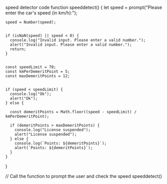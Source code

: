 speed detector code
function speeddetect() {
    let speed = prompt("Please enter the car's speed (in km/h):");
  
    
    speed = Number(speed);
  
    
    if (isNaN(speed) || speed < 0) {
      console.log("Invalid input. Please enter a valid number.");
      alert("Invalid input. Please enter a valid number.");
      return;
    }
  
    
    const speedLimit = 70;
    const kmPerDemeritPoint = 5;
    const maxDemeritPoints = 12;
  
    
    if (speed < speedLimit) {
      console.log("Ok");
      alert("Ok");
    } else {
      
      const demeritPoints = Math.floor((speed - speedLimit) / kmPerDemeritPoint);
  
      if (demeritPoints > maxDemeritPoints) {
        console.log("License suspended");
        alert("License suspended");
      } else {
        console.log(`Points: ${demeritPoints}`);
        alert(`Points: ${demeritPoints}`);
      }
    }
  }
  
  // Call the function to prompt the user and check the speed
  speeddetect()  
